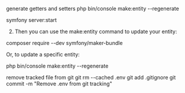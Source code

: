 

generate getters and setters php bin/console make:entity --regenerate

symfony server:start

2. Then you can use the make:entity command to update your entity:

composer require --dev symfony/maker-bundle

Or, to update a specific entity:

php bin/console make:entity --regenerate


remove tracked file from git
git rm --cached .env
git add .gitignore
git commit -m "Remove .env from git tracking"